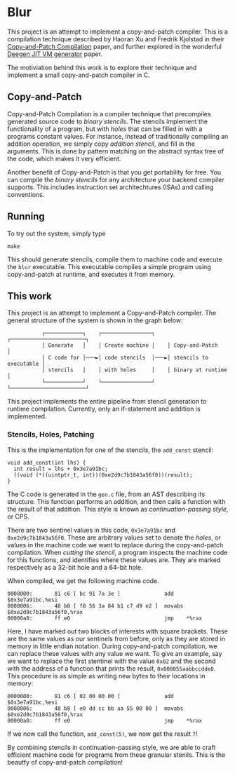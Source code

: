 # Blur
This project is an attempt to implement a copy-and-patch compiler. 
This is a compilation technique described by Haoran Xu and Fredrik Kjolstad in their [Copy-and-Patch Compilation](https://arxiv.org/abs/2011.13127) paper, 
and further explored in the wonderful [Deegen JIT VM generator](https://arxiv.org/abs/2411.11469) paper.

The motiviation behind this work is to explore their technique and implement a small copy-and-patch compiler in C.

## Copy-and-Patch
Copy-and-Patch Compilation is a compiler technique that precompiles generated source code to *binary stencils*. The stencils implement the functionality of a program,
but with *holes* that can be filled in with a programs constant values. 
For instance, instead of traditionally compiling an addition operation, we simply copy *addition stencil*, and fill in the arguments.
This is done by pattern matching on the abstract syntax tree of the code, which makes it very efficient.

Another benefit of Copy-and-Patch is that you get portability for free. You can compile the *binary stencils* for any architecture your backend compiler supports. 
This includes instruction set architechtures (ISAs) and calling conventions. 

## Running
To try out the system, simply type
```
make
```

This should generate stencils, compile them to machine code and execute the `blur` executable. This executable compiles a simple program using copy-and-patch at runtime, and executes it from memory.

## This work
This project is an attempt to implement a Copy-and-Patch compiler. The general structure of the system is shown in the graph below:
```                 
           ┌────────────┐    ┌────────────────┐    ┌────────────────────────┐
           │ Generate   │    │ Create machine │    │ Copy-and-Patch         │
           │ C code for │───►│ code stencils  │───►│ stencils to executable │
           │ stencils   │    │ with holes     │    │ binary at runtime      │
           └────────────┘    └────────────────┘    └────────────────────────┘
```

This project implements the entire pipeline from stencil generation to runtime compilation. 
Currently, only an if-statement and addition is implemented.

### Stencils, Holes, Patching
This is the implementation for one of the stencils, the `add_const` stencil:
```
void add_const(int lhs) {
  int result = lhs + 0x3e7a91bc;
  ((void (*)(uintptr_t, int))(0xe2d9c7b1843a56f0))(result);
}
```
The C code is generated in the `gen.c` file, from an AST describing its structure.
This function performs an addition, and then calls a function with the result of that addition. This style is known as *continuation-passing style*, or CPS. 

There are two sentinel values in this code, `0x3e7a91bc` and `0xe2d9c7b1843a56f0`. These are arbitrary values set to denote the *holes*, or values in the machine code we want to replace during the copy-and-patch compilation.
When *cutting the stencil*, a program inspects the machine code for this functions, and identifies where these values are. They are marked respectively as a 32-bit hole and a 64-bit hole.


When compiled, we get the following machine code.
```
0000000:       81 c6 [ bc 91 7a 3e ]              add    $0x3e7a91bc,%esi
0000006:       48 b8 [ f0 56 3a 84 b1 c7 d9 e2 ]  movabs $0xe2d9c7b1843a56f0,%rax    
00000a0:       ff e0                              jmp    *%rax
```
Here, I have marked out two blocks of interests with square brackets. These are the same values as our sentinels from before, only as they are stored in memory in little endian notation.
During copy-and-patch compilation, we can replace these values with any value we want. 
To give an example, say we want to replace the first stentinel with the value `0x02` and the second with the address of a function that prints the result, `0x000055aabbccdde0`. This procedure is as simple as writing new bytes to their locations in memory:

```
0000000:       81 c6 [ 02 00 00 00 ]              add    $0x3e7a91bc,%esi
0000006:       48 b8 [ e0 dd cc bb aa 55 00 00 ]  movabs $0xe2d9c7b1843a56f0,%rax    
00000a0:       ff e0                              jmp    *%rax
```
If we now call the function, `add_const(5)`, we now get the result `7`!

By combining stencils in continuation-passing style, we are able to craft efficient machine code for programs from these granular stenils. This is the beautfy of copy-and-patch compilation!

